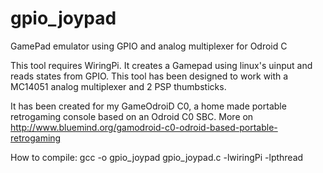 # gpio_joypad
GamePad emulator using GPIO and analog multiplexer for Odroid C

This tool requires WiringPi. It creates a Gamepad using linux's uinput and reads states from GPIO.
This tool has been designed to work with a MC14051 analog multiplexer and 2 PSP thumbsticks.

It has been created for my GameOdroiD C0, a home made portable retrogaming console based on an Odroid C0 SBC.
More on http://www.bluemind.org/gamodroid-c0-odroid-based-portable-retrogaming

How to compile: 
gcc -o gpio_joypad gpio_joypad.c -lwiringPi -lpthread
